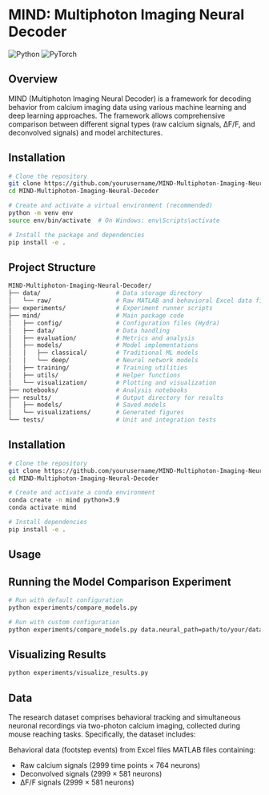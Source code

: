 # MIND: Multiphoton Imaging Neural Decoder

![Python](https://img.shields.io/badge/Python-3.7+-blue.svg)
![PyTorch](https://img.shields.io/badge/PyTorch-1.8+-orange.svg)

## Overview

MIND (Multiphoton Imaging Neural Decoder) is a framework for decoding behavior from calcium imaging data using various machine learning and deep learning approaches. The framework allows comprehensive comparison between different signal types (raw calcium signals, ΔF/F, and deconvolved signals) and model architectures.

## Installation

```bash
# Clone the repository
git clone https://github.com/yourusername/MIND-Multiphoton-Imaging-Neural-Decoder.git
cd MIND-Multiphoton-Imaging-Neural-Decoder

# Create and activate a virtual environment (recommended)
python -m venv env
source env/bin/activate  # On Windows: env\Scripts\activate

# Install the package and dependencies
pip install -e .
```

## Project Structure

```bash
MIND-Multiphoton-Imaging-Neural-Decoder/
├── data/                     # Data storage directory
│   └── raw/                  # Raw MATLAB and behavioral Excel data files
├── experiments/              # Experiment runner scripts
├── mind/                     # Main package code
│   ├── config/               # Configuration files (Hydra)
│   ├── data/                 # Data handling
│   ├── evaluation/           # Metrics and analysis
│   ├── models/               # Model implementations
│   │   ├── classical/        # Traditional ML models
│   │   └── deep/             # Neural network models
│   ├── training/             # Training utilities
│   ├── utils/                # Helper functions
│   └── visualization/        # Plotting and visualization
├── notebooks/                # Analysis notebooks
├── results/                  # Output directory for results
│   ├── models/               # Saved models
│   └── visualizations/       # Generated figures
└── tests/                    # Unit and integration tests

```

## Installation

```bash
# Clone the repository
git clone https://github.com/yourusername/MIND-Multiphoton-Imaging-Neural-Decoder.git
cd MIND-Multiphoton-Imaging-Neural-Decoder

# Create and activate a conda environment
conda create -n mind python=3.9
conda activate mind

# Install dependencies
pip install -e .

```

## Usage
## Running the Model Comparison Experiment

```bash
# Run with default configuration
python experiments/compare_models.py

# Run with custom configuration
python experiments/compare_models.py data.neural_path=path/to/your/data.mat data.behavior_path=path/to/your/data.xlsx
```

## Visualizing Results
```bash
python experiments/visualize_results.py
```

## Data
The research dataset comprises behavioral tracking and simultaneous neuronal recordings via two-photon calcium imaging, collected during mouse reaching tasks. Specifically, the dataset includes:

Behavioral data (footstep events) from Excel files
MATLAB files containing:

- Raw calcium signals (2999 time points × 764 neurons)
- Deconvolved signals (2999 × 581 neurons)
- ∆F/F signals (2999 × 581 neurons)



